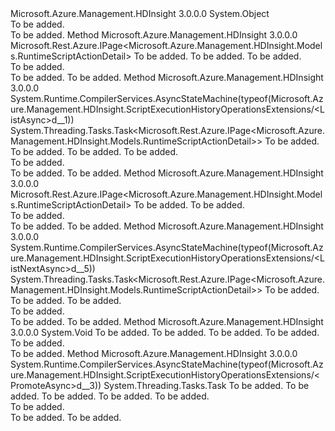 <Type Name="ScriptExecutionHistoryOperationsExtensions" FullName="Microsoft.Azure.Management.HDInsight.ScriptExecutionHistoryOperationsExtensions">
  <TypeSignature Language="C#" Value="public static class ScriptExecutionHistoryOperationsExtensions" />
  <TypeSignature Language="ILAsm" Value=".class public auto ansi abstract sealed beforefieldinit ScriptExecutionHistoryOperationsExtensions extends System.Object" />
  <TypeSignature Language="DocId" Value="T:Microsoft.Azure.Management.HDInsight.ScriptExecutionHistoryOperationsExtensions" />
  <TypeSignature Language="VB.NET" Value="Public Module ScriptExecutionHistoryOperationsExtensions" />
  <TypeSignature Language="F#" Value="type ScriptExecutionHistoryOperationsExtensions = class" />
  <AssemblyInfo>
    <AssemblyName>Microsoft.Azure.Management.HDInsight</AssemblyName>
    <AssemblyVersion>3.0.0.0</AssemblyVersion>
  </AssemblyInfo>
  <Base>
    <BaseTypeName>System.Object</BaseTypeName>
  </Base>
  <Interfaces />
  <Docs>
    <summary>To be added.</summary>
    <remarks>To be added.</remarks>
  </Docs>
  <Members>
    <Member MemberName="List">
      <MemberSignature Language="C#" Value="public static Microsoft.Rest.Azure.IPage&lt;Microsoft.Azure.Management.HDInsight.Models.RuntimeScriptActionDetail&gt; List (this Microsoft.Azure.Management.HDInsight.IScriptExecutionHistoryOperations operations, string resourceGroupName, string clusterName);" />
      <MemberSignature Language="ILAsm" Value=".method public static hidebysig class Microsoft.Rest.Azure.IPage`1&lt;class Microsoft.Azure.Management.HDInsight.Models.RuntimeScriptActionDetail&gt; List(class Microsoft.Azure.Management.HDInsight.IScriptExecutionHistoryOperations operations, string resourceGroupName, string clusterName) cil managed" />
      <MemberSignature Language="DocId" Value="M:Microsoft.Azure.Management.HDInsight.ScriptExecutionHistoryOperationsExtensions.List(Microsoft.Azure.Management.HDInsight.IScriptExecutionHistoryOperations,System.String,System.String)" />
      <MemberSignature Language="VB.NET" Value="&lt;Extension()&gt;&#xA;Public Function List (operations As IScriptExecutionHistoryOperations, resourceGroupName As String, clusterName As String) As IPage(Of RuntimeScriptActionDetail)" />
      <MemberSignature Language="F#" Value="static member List : Microsoft.Azure.Management.HDInsight.IScriptExecutionHistoryOperations * string * string -&gt; Microsoft.Rest.Azure.IPage&lt;Microsoft.Azure.Management.HDInsight.Models.RuntimeScriptActionDetail&gt;" Usage="Microsoft.Azure.Management.HDInsight.ScriptExecutionHistoryOperationsExtensions.List (operations, resourceGroupName, clusterName)" />
      <MemberType>Method</MemberType>
      <AssemblyInfo>
        <AssemblyName>Microsoft.Azure.Management.HDInsight</AssemblyName>
        <AssemblyVersion>3.0.0.0</AssemblyVersion>
      </AssemblyInfo>
      <ReturnValue>
        <ReturnType>Microsoft.Rest.Azure.IPage&lt;Microsoft.Azure.Management.HDInsight.Models.RuntimeScriptActionDetail&gt;</ReturnType>
      </ReturnValue>
      <Parameters>
        <Parameter Name="operations" Type="Microsoft.Azure.Management.HDInsight.IScriptExecutionHistoryOperations" RefType="this" />
        <Parameter Name="resourceGroupName" Type="System.String" />
        <Parameter Name="clusterName" Type="System.String" />
      </Parameters>
      <Docs>
        <param name="operations">To be added.</param>
        <param name="resourceGroupName">To be added.</param>
        <param name="clusterName">To be added.</param>
        <summary>To be added.</summary>
        <returns>To be added.</returns>
        <remarks>To be added.</remarks>
      </Docs>
    </Member>
    <Member MemberName="ListAsync">
      <MemberSignature Language="C#" Value="public static System.Threading.Tasks.Task&lt;Microsoft.Rest.Azure.IPage&lt;Microsoft.Azure.Management.HDInsight.Models.RuntimeScriptActionDetail&gt;&gt; ListAsync (this Microsoft.Azure.Management.HDInsight.IScriptExecutionHistoryOperations operations, string resourceGroupName, string clusterName, System.Threading.CancellationToken cancellationToken = null);" />
      <MemberSignature Language="ILAsm" Value=".method public static hidebysig class System.Threading.Tasks.Task`1&lt;class Microsoft.Rest.Azure.IPage`1&lt;class Microsoft.Azure.Management.HDInsight.Models.RuntimeScriptActionDetail&gt;&gt; ListAsync(class Microsoft.Azure.Management.HDInsight.IScriptExecutionHistoryOperations operations, string resourceGroupName, string clusterName, valuetype System.Threading.CancellationToken cancellationToken) cil managed" />
      <MemberSignature Language="DocId" Value="M:Microsoft.Azure.Management.HDInsight.ScriptExecutionHistoryOperationsExtensions.ListAsync(Microsoft.Azure.Management.HDInsight.IScriptExecutionHistoryOperations,System.String,System.String,System.Threading.CancellationToken)" />
      <MemberSignature Language="F#" Value="static member ListAsync : Microsoft.Azure.Management.HDInsight.IScriptExecutionHistoryOperations * string * string * System.Threading.CancellationToken -&gt; System.Threading.Tasks.Task&lt;Microsoft.Rest.Azure.IPage&lt;Microsoft.Azure.Management.HDInsight.Models.RuntimeScriptActionDetail&gt;&gt;" Usage="Microsoft.Azure.Management.HDInsight.ScriptExecutionHistoryOperationsExtensions.ListAsync (operations, resourceGroupName, clusterName, cancellationToken)" />
      <MemberType>Method</MemberType>
      <AssemblyInfo>
        <AssemblyName>Microsoft.Azure.Management.HDInsight</AssemblyName>
        <AssemblyVersion>3.0.0.0</AssemblyVersion>
      </AssemblyInfo>
      <Attributes>
        <Attribute>
          <AttributeName>System.Runtime.CompilerServices.AsyncStateMachine(typeof(Microsoft.Azure.Management.HDInsight.ScriptExecutionHistoryOperationsExtensions/&lt;ListAsync&gt;d__1))</AttributeName>
        </Attribute>
      </Attributes>
      <ReturnValue>
        <ReturnType>System.Threading.Tasks.Task&lt;Microsoft.Rest.Azure.IPage&lt;Microsoft.Azure.Management.HDInsight.Models.RuntimeScriptActionDetail&gt;&gt;</ReturnType>
      </ReturnValue>
      <Parameters>
        <Parameter Name="operations" Type="Microsoft.Azure.Management.HDInsight.IScriptExecutionHistoryOperations" RefType="this" />
        <Parameter Name="resourceGroupName" Type="System.String" />
        <Parameter Name="clusterName" Type="System.String" />
        <Parameter Name="cancellationToken" Type="System.Threading.CancellationToken" />
      </Parameters>
      <Docs>
        <param name="operations">To be added.</param>
        <param name="resourceGroupName">To be added.</param>
        <param name="clusterName">To be added.</param>
        <param name="cancellationToken">To be added.</param>
        <summary>To be added.</summary>
        <returns>To be added.</returns>
        <remarks>To be added.</remarks>
      </Docs>
    </Member>
    <Member MemberName="ListNext">
      <MemberSignature Language="C#" Value="public static Microsoft.Rest.Azure.IPage&lt;Microsoft.Azure.Management.HDInsight.Models.RuntimeScriptActionDetail&gt; ListNext (this Microsoft.Azure.Management.HDInsight.IScriptExecutionHistoryOperations operations, string nextPageLink);" />
      <MemberSignature Language="ILAsm" Value=".method public static hidebysig class Microsoft.Rest.Azure.IPage`1&lt;class Microsoft.Azure.Management.HDInsight.Models.RuntimeScriptActionDetail&gt; ListNext(class Microsoft.Azure.Management.HDInsight.IScriptExecutionHistoryOperations operations, string nextPageLink) cil managed" />
      <MemberSignature Language="DocId" Value="M:Microsoft.Azure.Management.HDInsight.ScriptExecutionHistoryOperationsExtensions.ListNext(Microsoft.Azure.Management.HDInsight.IScriptExecutionHistoryOperations,System.String)" />
      <MemberSignature Language="VB.NET" Value="&lt;Extension()&gt;&#xA;Public Function ListNext (operations As IScriptExecutionHistoryOperations, nextPageLink As String) As IPage(Of RuntimeScriptActionDetail)" />
      <MemberSignature Language="F#" Value="static member ListNext : Microsoft.Azure.Management.HDInsight.IScriptExecutionHistoryOperations * string -&gt; Microsoft.Rest.Azure.IPage&lt;Microsoft.Azure.Management.HDInsight.Models.RuntimeScriptActionDetail&gt;" Usage="Microsoft.Azure.Management.HDInsight.ScriptExecutionHistoryOperationsExtensions.ListNext (operations, nextPageLink)" />
      <MemberType>Method</MemberType>
      <AssemblyInfo>
        <AssemblyName>Microsoft.Azure.Management.HDInsight</AssemblyName>
        <AssemblyVersion>3.0.0.0</AssemblyVersion>
      </AssemblyInfo>
      <ReturnValue>
        <ReturnType>Microsoft.Rest.Azure.IPage&lt;Microsoft.Azure.Management.HDInsight.Models.RuntimeScriptActionDetail&gt;</ReturnType>
      </ReturnValue>
      <Parameters>
        <Parameter Name="operations" Type="Microsoft.Azure.Management.HDInsight.IScriptExecutionHistoryOperations" RefType="this" />
        <Parameter Name="nextPageLink" Type="System.String" />
      </Parameters>
      <Docs>
        <param name="operations">To be added.</param>
        <param name="nextPageLink">To be added.</param>
        <summary>To be added.</summary>
        <returns>To be added.</returns>
        <remarks>To be added.</remarks>
      </Docs>
    </Member>
    <Member MemberName="ListNextAsync">
      <MemberSignature Language="C#" Value="public static System.Threading.Tasks.Task&lt;Microsoft.Rest.Azure.IPage&lt;Microsoft.Azure.Management.HDInsight.Models.RuntimeScriptActionDetail&gt;&gt; ListNextAsync (this Microsoft.Azure.Management.HDInsight.IScriptExecutionHistoryOperations operations, string nextPageLink, System.Threading.CancellationToken cancellationToken = null);" />
      <MemberSignature Language="ILAsm" Value=".method public static hidebysig class System.Threading.Tasks.Task`1&lt;class Microsoft.Rest.Azure.IPage`1&lt;class Microsoft.Azure.Management.HDInsight.Models.RuntimeScriptActionDetail&gt;&gt; ListNextAsync(class Microsoft.Azure.Management.HDInsight.IScriptExecutionHistoryOperations operations, string nextPageLink, valuetype System.Threading.CancellationToken cancellationToken) cil managed" />
      <MemberSignature Language="DocId" Value="M:Microsoft.Azure.Management.HDInsight.ScriptExecutionHistoryOperationsExtensions.ListNextAsync(Microsoft.Azure.Management.HDInsight.IScriptExecutionHistoryOperations,System.String,System.Threading.CancellationToken)" />
      <MemberSignature Language="F#" Value="static member ListNextAsync : Microsoft.Azure.Management.HDInsight.IScriptExecutionHistoryOperations * string * System.Threading.CancellationToken -&gt; System.Threading.Tasks.Task&lt;Microsoft.Rest.Azure.IPage&lt;Microsoft.Azure.Management.HDInsight.Models.RuntimeScriptActionDetail&gt;&gt;" Usage="Microsoft.Azure.Management.HDInsight.ScriptExecutionHistoryOperationsExtensions.ListNextAsync (operations, nextPageLink, cancellationToken)" />
      <MemberType>Method</MemberType>
      <AssemblyInfo>
        <AssemblyName>Microsoft.Azure.Management.HDInsight</AssemblyName>
        <AssemblyVersion>3.0.0.0</AssemblyVersion>
      </AssemblyInfo>
      <Attributes>
        <Attribute>
          <AttributeName>System.Runtime.CompilerServices.AsyncStateMachine(typeof(Microsoft.Azure.Management.HDInsight.ScriptExecutionHistoryOperationsExtensions/&lt;ListNextAsync&gt;d__5))</AttributeName>
        </Attribute>
      </Attributes>
      <ReturnValue>
        <ReturnType>System.Threading.Tasks.Task&lt;Microsoft.Rest.Azure.IPage&lt;Microsoft.Azure.Management.HDInsight.Models.RuntimeScriptActionDetail&gt;&gt;</ReturnType>
      </ReturnValue>
      <Parameters>
        <Parameter Name="operations" Type="Microsoft.Azure.Management.HDInsight.IScriptExecutionHistoryOperations" RefType="this" />
        <Parameter Name="nextPageLink" Type="System.String" />
        <Parameter Name="cancellationToken" Type="System.Threading.CancellationToken" />
      </Parameters>
      <Docs>
        <param name="operations">To be added.</param>
        <param name="nextPageLink">To be added.</param>
        <param name="cancellationToken">To be added.</param>
        <summary>To be added.</summary>
        <returns>To be added.</returns>
        <remarks>To be added.</remarks>
      </Docs>
    </Member>
    <Member MemberName="Promote">
      <MemberSignature Language="C#" Value="public static void Promote (this Microsoft.Azure.Management.HDInsight.IScriptExecutionHistoryOperations operations, string resourceGroupName, string clusterName, long scriptExecutionId);" />
      <MemberSignature Language="ILAsm" Value=".method public static hidebysig void Promote(class Microsoft.Azure.Management.HDInsight.IScriptExecutionHistoryOperations operations, string resourceGroupName, string clusterName, int64 scriptExecutionId) cil managed" />
      <MemberSignature Language="DocId" Value="M:Microsoft.Azure.Management.HDInsight.ScriptExecutionHistoryOperationsExtensions.Promote(Microsoft.Azure.Management.HDInsight.IScriptExecutionHistoryOperations,System.String,System.String,System.Int64)" />
      <MemberSignature Language="VB.NET" Value="&lt;Extension()&gt;&#xA;Public Sub Promote (operations As IScriptExecutionHistoryOperations, resourceGroupName As String, clusterName As String, scriptExecutionId As Long)" />
      <MemberSignature Language="F#" Value="static member Promote : Microsoft.Azure.Management.HDInsight.IScriptExecutionHistoryOperations * string * string * int64 -&gt; unit" Usage="Microsoft.Azure.Management.HDInsight.ScriptExecutionHistoryOperationsExtensions.Promote (operations, resourceGroupName, clusterName, scriptExecutionId)" />
      <MemberType>Method</MemberType>
      <AssemblyInfo>
        <AssemblyName>Microsoft.Azure.Management.HDInsight</AssemblyName>
        <AssemblyVersion>3.0.0.0</AssemblyVersion>
      </AssemblyInfo>
      <ReturnValue>
        <ReturnType>System.Void</ReturnType>
      </ReturnValue>
      <Parameters>
        <Parameter Name="operations" Type="Microsoft.Azure.Management.HDInsight.IScriptExecutionHistoryOperations" RefType="this" />
        <Parameter Name="resourceGroupName" Type="System.String" />
        <Parameter Name="clusterName" Type="System.String" />
        <Parameter Name="scriptExecutionId" Type="System.Int64" />
      </Parameters>
      <Docs>
        <param name="operations">To be added.</param>
        <param name="resourceGroupName">To be added.</param>
        <param name="clusterName">To be added.</param>
        <param name="scriptExecutionId">To be added.</param>
        <summary>To be added.</summary>
        <remarks>To be added.</remarks>
      </Docs>
    </Member>
    <Member MemberName="PromoteAsync">
      <MemberSignature Language="C#" Value="public static System.Threading.Tasks.Task PromoteAsync (this Microsoft.Azure.Management.HDInsight.IScriptExecutionHistoryOperations operations, string resourceGroupName, string clusterName, long scriptExecutionId, System.Threading.CancellationToken cancellationToken = null);" />
      <MemberSignature Language="ILAsm" Value=".method public static hidebysig class System.Threading.Tasks.Task PromoteAsync(class Microsoft.Azure.Management.HDInsight.IScriptExecutionHistoryOperations operations, string resourceGroupName, string clusterName, int64 scriptExecutionId, valuetype System.Threading.CancellationToken cancellationToken) cil managed" />
      <MemberSignature Language="DocId" Value="M:Microsoft.Azure.Management.HDInsight.ScriptExecutionHistoryOperationsExtensions.PromoteAsync(Microsoft.Azure.Management.HDInsight.IScriptExecutionHistoryOperations,System.String,System.String,System.Int64,System.Threading.CancellationToken)" />
      <MemberSignature Language="F#" Value="static member PromoteAsync : Microsoft.Azure.Management.HDInsight.IScriptExecutionHistoryOperations * string * string * int64 * System.Threading.CancellationToken -&gt; System.Threading.Tasks.Task" Usage="Microsoft.Azure.Management.HDInsight.ScriptExecutionHistoryOperationsExtensions.PromoteAsync (operations, resourceGroupName, clusterName, scriptExecutionId, cancellationToken)" />
      <MemberType>Method</MemberType>
      <AssemblyInfo>
        <AssemblyName>Microsoft.Azure.Management.HDInsight</AssemblyName>
        <AssemblyVersion>3.0.0.0</AssemblyVersion>
      </AssemblyInfo>
      <Attributes>
        <Attribute>
          <AttributeName>System.Runtime.CompilerServices.AsyncStateMachine(typeof(Microsoft.Azure.Management.HDInsight.ScriptExecutionHistoryOperationsExtensions/&lt;PromoteAsync&gt;d__3))</AttributeName>
        </Attribute>
      </Attributes>
      <ReturnValue>
        <ReturnType>System.Threading.Tasks.Task</ReturnType>
      </ReturnValue>
      <Parameters>
        <Parameter Name="operations" Type="Microsoft.Azure.Management.HDInsight.IScriptExecutionHistoryOperations" RefType="this" />
        <Parameter Name="resourceGroupName" Type="System.String" />
        <Parameter Name="clusterName" Type="System.String" />
        <Parameter Name="scriptExecutionId" Type="System.Int64" />
        <Parameter Name="cancellationToken" Type="System.Threading.CancellationToken" />
      </Parameters>
      <Docs>
        <param name="operations">To be added.</param>
        <param name="resourceGroupName">To be added.</param>
        <param name="clusterName">To be added.</param>
        <param name="scriptExecutionId">To be added.</param>
        <param name="cancellationToken">To be added.</param>
        <summary>To be added.</summary>
        <returns>To be added.</returns>
        <remarks>To be added.</remarks>
      </Docs>
    </Member>
  </Members>
</Type>